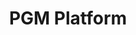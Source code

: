 ---
order: 1
title: PGM Platform
description: For the final project of the Programming 4 course, I developed a comprehensive platform tailored for the Associate Degree in Programming. This platform showcases portfolios from various programming tracks, offering a detailed insight into the work and achievements of our students. The target audience includes prospective students, current students, alumni, industry professionals, and other interested parties.
live: https://pgm-platform-pgm-benobira.onrender.com/
repo: https://github.com/pgm-benobira/pgm-platform
projectTags:
    - React
    - Hygraph
    - React-Router
    - SEO
    - CSS-modules
thumbnail: pgm-platform.webp
---